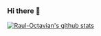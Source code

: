 ### Hi there 👋

<!--
**raul-octavian/raul-octavian** is a ✨ _special_ ✨ repository because its `README.md` (this file) appears on your GitHub profile.

Here are some ideas to get you started:

- 🔭 I’m currently working on ...
- 🌱 I’m currently learning ...
- 👯 I’m looking to collaborate on ...
- 🤔 I’m looking for help with ...
- 💬 Ask me about ...
- 📫 How to reach me: ...
- 😄 Pronouns: ...
- ⚡ Fun fact: ...
-->
[![Raul-Octavian's github stats](https://github-readme-stats.vercel.app/api?username=raul-octavian)](https://github.com/raul-octavian/github-readme-stats)
